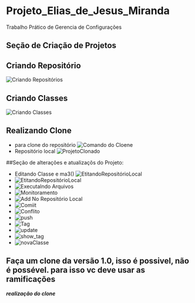 # Projeto_Elias_de_Jesus_Miranda
Trabalho Prático de Gerencia de Configurações

## Seção de Criação de Projetos
## Criando Repositório 
![Criando Repositórios](https://user-images.githubusercontent.com/109083403/204027739-6f7ab2aa-9ec6-45b5-9240-44e4506da229.png)

## Criando Classes 
![Criando Classes](https://user-images.githubusercontent.com/109083403/204027479-3fbbad47-f0c3-47da-892e-179bb74f9c79.png)

## Realizando Clone 
  -  para clone do repositório
![Comando do Cloene](https://user-images.githubusercontent.com/109083403/204030848-268ec5b0-9113-4f11-ab99-d0e2712c1685.png)
  - Repositório local
![ProjetoClonado](https://user-images.githubusercontent.com/109083403/204031007-e780deb1-6c39-4379-9c8d-9bf0679d1f40.png)

##Seção de alterações e atualizaçõs do Projeto:

 - Editando Classe e ma3()
![EtitandoRepositórioLocal](https://user-images.githubusercontent.com/109083403/204032034-dce7c310-e4fc-485b-a358-fbe067f81399.png)
- ![EtitandoRepositórioLocal](https://user-images.githubusercontent.com/109083403/204036383-03147ce2-8659-4297-8bb2-0f0721c9a57a.png)
- ![Executalndo Arquivos](https://user-images.githubusercontent.com/109083403/204036516-95d6db45-5510-4bb8-bdf8-1c5ca0dd8334.png)
- ![Monitoramento ](https://user-images.githubusercontent.com/109083403/204036762-40011ea2-f815-47f8-81b7-a75421da83d2.png)
- ![Add No Repositório Local](https://user-images.githubusercontent.com/109083403/204036835-ed36293c-4196-4428-a664-8d2413f94089.png)
- ![Comiit ](https://user-images.githubusercontent.com/109083403/204036944-1a4bd857-248b-4152-bf2f-a5c778caa6a1.png)
- ![Conflito](https://user-images.githubusercontent.com/109083403/204038246-2b73ce65-d915-47d1-84ba-8abeda79c3b6.png)
- ![push](https://user-images.githubusercontent.com/109083403/204038824-f11baf9b-0519-4940-8b34-fba4a0069051.png)
- ![Tag](https://user-images.githubusercontent.com/109083403/204044242-d297e2c9-458c-424f-acf6-bc3fc4711904.png)
- ![update](https://user-images.githubusercontent.com/109083403/204046787-8465c25d-b688-4151-83f4-f0082f599d99.png)
- ![show_tag](https://user-images.githubusercontent.com/109083403/204048539-548a4ea0-e208-4f38-9601-512936b290e2.png)
- ![novaClasse](https://user-images.githubusercontent.com/109083403/204048681-aac348e4-afa0-42c8-b7c7-c6f9b6c52f10.png)
## Faça um clone da versão 1.0, isso é possivel, não é possével. para isso vc deve usar as ramificações 
***realização do clone***
